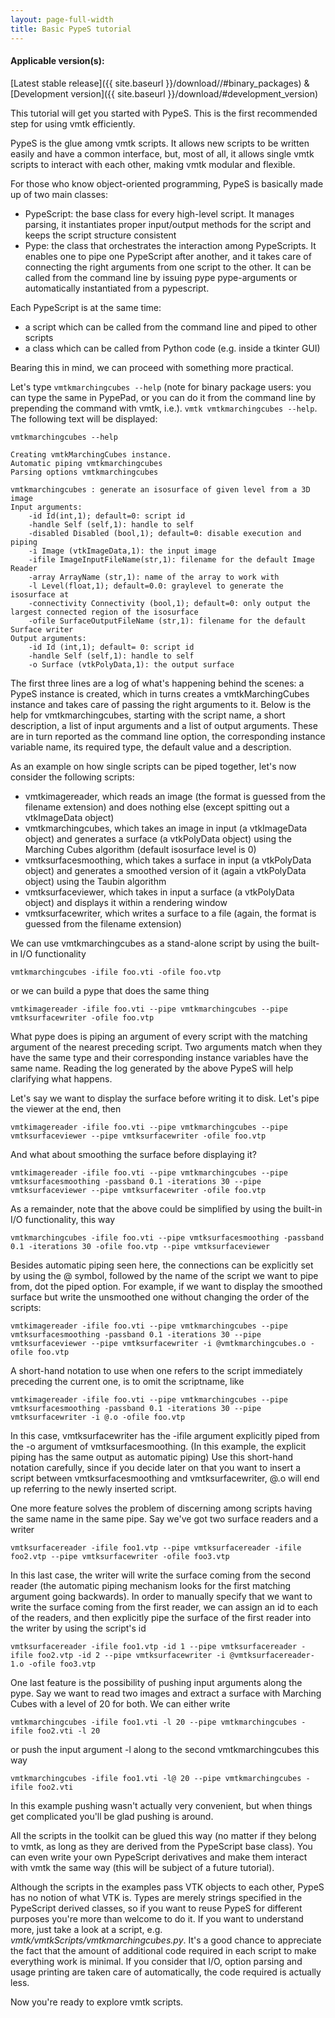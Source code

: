 ```yaml
---
layout: page-full-width
title: Basic PypeS tutorial
---
```


#### Applicable version(s): 
[Latest stable release]({{ site.baseurl }}/download//#binary_packages) & [Development version]({{ site.baseurl }}/download/#development_version)

This tutorial will get you started with PypeS. This is the first recommended step for using vmtk efficiently.

PypeS is the glue among vmtk scripts. It allows new scripts to be written easily and have a common interface, but, most of all, it allows single vmtk scripts to interact with each other, making vmtk modular and flexible.

For those who know object-oriented programming, PypeS is basically made up of two main classes:

+ PypeScript: the base class for every high-level script. It manages parsing, it instantiates proper input/output methods for the script and keeps the script structure consistent
+ Pype: the class that orchestrates the interaction among PypeScripts. It enables one to pipe one PypeScript after another, and it takes care of connecting the right arguments from one script to the other. It can be called from the command line by issuing pype pype-arguments or automatically instantiated from a pypescript. 

Each PypeScript is at the same time:

+ a script which can be called from the command line and piped to other scripts
+ a class which can be called from Python code (e.g. inside a tkinter GUI) 

Bearing this in mind, we can proceed with something more practical.

Let's type `vmtkmarchingcubes --help` (note for binary package users: you can type the same in PypePad, or you can do it from the command line by prepending the command with vmtk, i.e.). `vmtk vmtkmarchingcubes --help`. The following text will be displayed:
	
	vmtkmarchingcubes --help
	
    Creating vmtkMarchingCubes instance.
    Automatic piping vmtkmarchingcubes
    Parsing options vmtkmarchingcubes

    vmtkmarchingcubes : generate an isosurface of given level from a 3D image
	Input arguments:
		-id Id(int,1); default=0: script id
		-handle Self (self,1): handle to self
		-disabled Disabled (bool,1); default=0: disable execution and piping
		-i Image (vtkImageData,1): the input image
		-ifile ImageInputFileName(str,1): filename for the default Image Reader
		-array ArrayName (str,1): name of the array to work with
		-l Level(float,1); default=0.0: graylevel to generate the isosurface at
		-connectivity Connectivity (bool,1); default=0: only output the largest connected region of the isosurface
		-ofile SurfaceOutputFileName (str,1): filename for the default Surface writer
	Output arguments:
		-id Id (int,1); default= 0: script id
		-handle Self (self,1): handle to self
		-o Surface (vtkPolyData,1): the output surface

The first three lines are a log of what's happening behind the scenes: a PypeS instance is created, which in turns creates a vmtkMarchingCubes instance and takes care of passing the right arguments to it. Below is the help for vmtkmarchingcubes, starting with the script name, a short description, a list of input arguments and a list of output arguments. These are in turn reported as the command line option, the corresponding instance variable name, its required type, the default value and a description.

As an example on how single scripts can be piped together, let's now consider the following scripts:

* vmtkimagereader, which reads an image (the format is guessed from the filename extension) and does nothing else (except spitting out a vtkImageData object)
* vmtkmarchingcubes, which takes an image in input (a vtkImageData object) and generates a surface (a vtkPolyData object) using the Marching Cubes algorithm (default isosurface level is 0)
* vmtksurfacesmoothing, which takes a surface in input (a vtkPolyData object) and generates a smoothed version of it (again a vtkPolyData object) using the Taubin algorithm
* vmtksurfaceviewer, which takes in input a surface (a vtkPolyData object) and displays it within a rendering window
* vmtksurfacewriter, which writes a surface to a file (again, the format is guessed from the filename extension) 

We can use vmtkmarchingcubes as a stand-alone script by using the built-in I/O functionality

    vmtkmarchingcubes -ifile foo.vti -ofile foo.vtp

or we can build a pype that does the same thing

    vmtkimagereader -ifile foo.vti --pipe vmtkmarchingcubes --pipe vmtksurfacewriter -ofile foo.vtp

What pype does is piping an argument of every script with the matching argument of the nearest preceding script. Two arguments match when they have the same type and their corresponding instance variables have the same name. Reading the log generated by the above PypeS will help clarifying what happens.

Let's say we want to display the surface before writing it to disk. Let's pipe the viewer at the end, then

    vmtkimagereader -ifile foo.vti --pipe vmtkmarchingcubes --pipe vmtksurfaceviewer --pipe vmtksurfacewriter -ofile foo.vtp

And what about smoothing the surface before displaying it?

    vmtkimagereader -ifile foo.vti --pipe vmtkmarchingcubes --pipe vmtksurfacesmoothing -passband 0.1 -iterations 30 --pipe vmtksurfaceviewer --pipe vmtksurfacewriter -ofile foo.vtp

As a remainder, note that the above could be simplified by using the built-in I/O functionality, this way

    vmtkmarchingcubes -ifile foo.vti --pipe vmtksurfacesmoothing -passband 0.1 -iterations 30 -ofile foo.vtp --pipe vmtksurfaceviewer

Besides automatic piping seen here, the connections can be explicitly set by using the @ symbol, followed by the name of the script we want to pipe from, dot the piped option. For example, if we want to display the smoothed surface but write the unsmoothed one without changing the order of the scripts:

    vmtkimagereader -ifile foo.vti --pipe vmtkmarchingcubes --pipe vmtksurfacesmoothing -passband 0.1 -iterations 30 --pipe vmtksurfaceviewer --pipe vmtksurfacewriter -i @vmtkmarchingcubes.o -ofile foo.vtp

A short-hand notation to use when one refers to the script immediately preceding the current one, is to omit the scriptname, like

    vmtkimagereader -ifile foo.vti --pipe vmtkmarchingcubes --pipe vmtksurfacesmoothing -passband 0.1 -iterations 30 --pipe vmtksurfacewriter -i @.o -ofile foo.vtp

In this case, vmtksurfacewriter has the -ifile argument explicitly piped from the -o argument of vmtksurfacesmoothing. (In this example, the explicit piping has the same output as automatic piping) Use this short-hand notation carefully, since if you decide later on that you want to insert a script between vmtksurfacesmoothing and vmtksurfacewriter, @.o will end up referring to the newly inserted script.

One more feature solves the problem of discerning among scripts having the same name in the same pipe. Say we've got two surface readers and a writer

    vmtksurfacereader -ifile foo1.vtp --pipe vmtksurfacereader -ifile foo2.vtp --pipe vmtksurfacewriter -ofile foo3.vtp

In this last case, the writer will write the surface coming from the second reader (the automatic piping mechanism looks for the first matching argument going backwards). In order to manually specify that we want to write the surface coming from the first reader, we can assign an id to each of the readers, and then explicitly pipe the surface of the first reader into the writer by using the script's id

    vmtksurfacereader -ifile foo1.vtp -id 1 --pipe vmtksurfacereader -ifile foo2.vtp -id 2 --pipe vmtksurfacewriter -i @vmtksurfacereader-1.o -ofile foo3.vtp

One last feature is the possibility of pushing input arguments along the pype. Say we want to read two images and extract a surface with Marching Cubes with a level of 20 for both. We can either write

    vmtkmarchingcubes -ifile foo1.vti -l 20 --pipe vmtkmarchingcubes -ifile foo2.vti -l 20

or push the input argument -l along to the second vmtkmarchingcubes this way

    vmtkmarchingcubes -ifile foo1.vti -l@ 20 --pipe vmtkmarchingcubes -ifile foo2.vti

In this example pushing wasn't actually very convenient, but when things get complicated you'll be glad pushing is around.

All the scripts in the toolkit can be glued this way (no matter if they belong to vmtk, as long as they are derived from the PypeScript base class). You can even write your own PypeScript derivatives and make them interact with vmtk the same way (this will be subject of a future tutorial).

Although the scripts in the examples pass VTK objects to each other, PypeS has no notion of what VTK is. Types are merely strings specified in the PypeScript derived classes, so if you want to reuse PypeS for different purposes you're more than welcome to do it. If you want to understand more, just take a look at a script, e.g. *vmtk/vmtkScripts/vmtkmarchingcubes.py*. It's a good chance to appreciate the fact that the amount of additional code required in each script to make everything work is minimal. If you consider that I/O, option parsing and usage printing are taken care of automatically, the code required is actually less.

Now you're ready to explore vmtk scripts. 